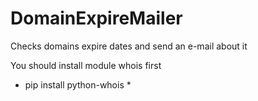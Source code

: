 # DomainExpireMailer
Checks domains expire dates and send an e-mail about it

You should install module whois first
 * pip install python-whois *
